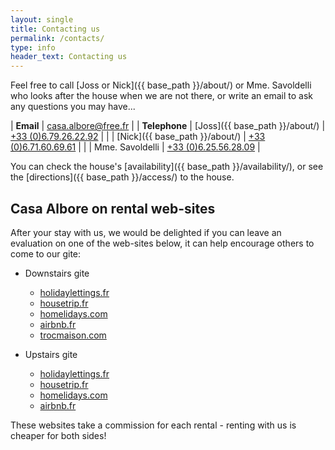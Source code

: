 ```yaml
---
layout: single
title: Contacting us
permalink: /contacts/
type: info
header_text: Contacting us
---
```


Feel free to call [Joss or Nick]({{ base_path }}/about/) or Mme. Savoldelli who looks
after the house when we are not there, or write an email to ask any
questions you may have...

| **Email** | [casa.albore@free.fr](mailto:casa.albore@free.fr) |
| **Telephone**    |  [Joss]({{ base_path }}/about/)   | [+33 (0)6.79.26.22.92](tel:+33679262292) |
|                             |  [Nick]({{ base_path }}/about/)  | [+33 (0)6.71.60.69.61](tel:+33671606961) |
|                             |  Mme. Savoldelli  |  [+33 (0)6.25.56.28.09](tel:+33625562809) |

You can check the house's [availability]({{ base_path }}/availability/), or see the
[directions]({{ base_path }}/access/) to the house.

## Casa Albore on rental web-sites

After your stay with us, we would be delighted if you can leave an
evaluation on one of the web-sites below, it can help encourage others
to come to our gite:

* Downstairs gite
  * [holidaylettings.fr](https://www.holidaylettings.fr/location-vacances/cagnano/6533766)
  * [housetrip.fr](https://www.housetrip.fr/recherche-proprietes/cagnano/536679-6533766/)
  * [homelidays.com](https://www.homelidays.com/hebergement/p1309384a?flspusage=fl)
  * [airbnb.fr](https://www.airbnb.fr/rooms/1015977)
  * [trocmaison.com](https://www.trocmaison.com/fr/listing/353567)

* Upstairs gite
  * [holidaylettings.fr](https://www.holidaylettings.fr/location-vacances/cagnano/6533835)
  * [housetrip.fr](https://www.housetrip.fr/recherche-proprietes/cagnano/536679-6533835/)
  * [homelidays.com](https://www.homelidays.com/hebergement/p6126084?flspusage=fl)
  * [airbnb.fr](https://www.airbnb.fr/rooms/924427)

These websites take a commission for each rental - renting with us is
cheaper for both sides!
